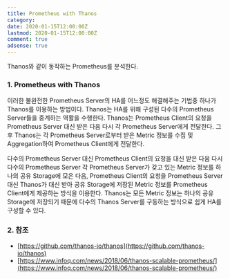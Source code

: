 ```yaml
---
title: Prometheus with Thanos
category:
date: 2020-01-15T12:00:00Z
lastmod: 2020-01-15T12:00:00Z
comment: true
adsense: true
---
```


Thanos와 같이 동작하는 Prometheus를 분석한다.

### 1. Prometheus with Thanos

이러한 불완전한 Prometheus Server의 HA를 어느정도 해결해주는 기법중 하나가 Thanos를 이용하는 방법이다. Thanos는 HA를 위해 구성된 다수의 Prometheus Server들을 중계하는 역활을 수행한다. Thanos는 Prometheus Client의 요청을 Prometheus Server 대신 받은 다음 다시 각 Prometheus Server에게 전달한다. 그후 Thanos는 각 Prometheus Server로부터 받은 Metric 정보를 수집 및 Aggregation하여 Prometheus Client에게 전달한다.

다수의 Prometheus Server 대신 Prometheus Client의 요청을 대신 받은 다음 다시 다수의 Prometheus Server 각 Prometheus Server가 갖고 있는 Metric 정보를 하나의 공유 Storage에 모은 다음, Prometheus Client의 요청을 Prometheus Server대신 Thanos가 대신 받아 공유 Storage에 저장된 Metric 정보를 Prometheus Client에게 제공하는 방식을 이용한다. Thanos는 모든 Metric 정보는 하나의 공유 Storage에 저장되기 때문에 다수의 Thanos Server를 구동하는 방식으로 쉽게 HA를 구성할 수 있다.

### 2. 참조

* [https://github.com/thanos-io/thanos](https://github.com/thanos-io/thanos)
* [https://www.infoq.com/news/2018/06/thanos-scalable-prometheus/](https://www.infoq.com/news/2018/06/thanos-scalable-prometheus/)
